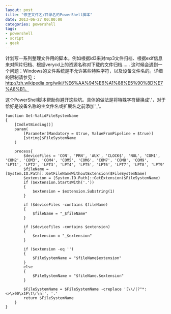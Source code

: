 ```yaml
---
layout: post
title: "修正文件名/目录名的PowerShell脚本"
date: 2013-06-27 00:00:00
categories: powershell
tags:
- powershell
- script
- geek
---
```

计划写一系列整理文件用的脚本。例如根据id3来对mp3文件归档、根据exif信息来对照片归档、根据verycd上的资源名称对下载的文件归档……
这时候会遇到一个问题：Windows的文件系统是不允许某些特殊字符，以及设备文件名的。详细的限制请参见：http://zh.wikipedia.org/wiki/%E6%AA%94%E6%A1%88%E5%90%8D%E7%A8%B1。

这个PowerShell脚本帮助你避开这些坑。具体的做法是将特殊字符替换成'.'，对于恰好是设备名称的主文件名或扩展名之前添加'_'。

	function Get-ValidFileSystemName
	{
		[CmdletBinding()]
		param(
			[Parameter(Mandatory = $true, ValueFromPipeline = $true)]
			[string]$FileSystemName
		)

		process{
			$deviceFiles = 'CON', 'PRN', 'AUX', 'CLOCK$', 'NUL', 'COM1', 'COM2', 'COM3', 'COM4', 'COM5', 'COM6', 'COM7', 'COM8', 'COM9', 'LPT1', 'LPT2', 'LPT3', 'LPT4', 'LPT5', 'LPT6', 'LPT7', 'LPT8', 'LPT9'
			$fileName = [System.IO.Path]::GetFileNameWithoutExtension($FileSystemName)
			$extension = [System.IO.Path]::GetExtension($FileSystemName)
			if ($extension.StartsWith('.'))
			{
				$extension = $extension.Substring(1)
			}

			if ($deviceFiles -contains $fileName)
			{
				$fileName = "_$fileName"
			}

			if ($deviceFiles -contains $extension)
			{
				$extension = "_$extension"
			}

			if ($extension -eq '')
			{
				$FileSystemName = "$fileName$extension"
			}
			else
			{
				$FileSystemName = "$fileName.$extension"
			}

			$FileSystemName = $FileSystemName -creplace '[\\/|?"*:<>\x00\x1F\t\r\n]', '.'
			return $FileSystemName
		}
	}
